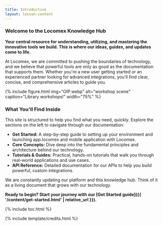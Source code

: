 ```yaml
---
title: Introduction
layout: lesson-content
---
```


### Welcome to the Locomex Knowledge Hub

**Your central resource for understanding, utilizing, and mastering the innovative tools we build. This is where our ideas, guides, and updates come to life.**

At Locomex, we are committed to pushing the boundaries of technology, and we believe that powerful tools are only as good as the documentation that supports them. Whether you're a new user getting started or an experienced partner looking for advanced integrations, you'll find clear, concise, and comprehensive articles to guide you.

{% include figure.html img="OIP.webp" alt="workshop scene" caption="Library workshops!" width="75%" %}

### What You'll Find Inside

This site is structured to help you find what you need, quickly. Explore the sections on the left to navigate through our documentation:

* **Get Started:** A step-by-step guide to setting up your environment and launching app.locomex and mobile application with Locomex.
* **Core Concepts:** Dive deep into the fundamental principles and architecture behind our technology.
* **Tutorials & Guides:** Practical, hands-on tutorials that walk you through real-world applications and use cases.
* **API Reference:** Detailed documentation for our APIs to help you build powerful, custom integrations.

We are constantly updating our platform and this knowledge hub. Think of it as a living document that grows with our technology.

**Ready to begin? Start your journey with our [Get Started guide]({{ '/content/get-started.html' | relative_url }}).**

{% include toc.html %}

{% include template/credits.html %}

